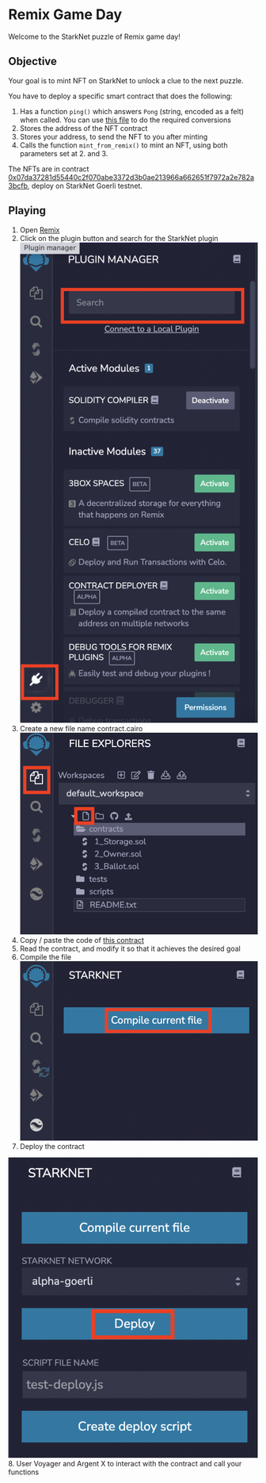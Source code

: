 # Remix Game Day
Welcome to the StarkNet puzzle of Remix game day!
## Objective
Your goal is to mint NFT on StarkNet to unlock a clue to the next puzzle.

You have to deploy a specific smart contract that does the following:
1. Has a function `ping()` which answers `Pong` (string, encoded as a felt) when called. You can use [this file](utils.py) to do the required conversions
2. Stores the address of the NFT contract
3. Stores your address, to send the NFT to you after minting
4. Calls the function `mint_from_remix()` to mint an NFT, using both parameters set at 2. and 3.

The NFTs are in contract [0x07da37281d55440c2f070abe3372d3b0ae213966a662651f7972a2e782a3bcfb](https://goerli.voyager.online/contract/0x07da37281d55440c2f070abe3372d3b0ae213966a662651f7972a2e782a3bcfb), deploy on StarkNet Goerli testnet.

## Playing
1. Open [Remix](https://remix.ethereum.org/)
2. Click on the plugin button and search for the StarkNet plugin
![](captures/activate_plugin.png)
3. Create a new file name contract.cairo
![](captures/create_file.png)
4. Copy / paste the code of [this contract](contracts/RemixExampleContract.cairo)
5. Read the contract, and modify it so that it achieves the desired goal
6. Compile the file
![](captures/compile_contract.png)
7. Deploy the contract

![](captures/deploy_contract.png)
8. User Voyager and Argent X to interact with the contract and call your functions
